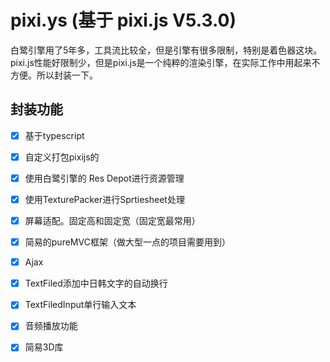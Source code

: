 # pixi.ys (基于 pixi.js V5.3.0)
白鹭引擎用了5年多，工具流比较全，但是引擎有很多限制，特别是着色器这块。pixi.js性能好限制少，但是pixi.js是一个纯粹的渲染引擎，在实际工作中用起来不方便。所以封装一下。
## 封装功能
- [x] 基于typescript
- [x] 自定义打包pixijs的
- [x] 使用白鹭引擎的 Res Depot进行资源管理
- [x] 使用TexturePacker进行Sprtiesheet处理
- [x] 屏幕适配。固定高和固定宽（固定宽最常用）      
- [x] 简易的pureMVC框架（做大型一点的项目需要用到）
- [x] Ajax
- [x] TextFiled添加中日韩文字的自动换行
- [x] TextFiledInput单行输入文本 
- [x] 音频播放功能
- [x] 简易3D库

